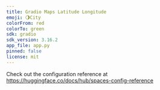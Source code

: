 ```yaml
---
title: Gradio Maps Latitude Longitude
emoji: 🌖City
colorFrom: red
colorTo: green
sdk: gradio
sdk_version: 3.16.2
app_file: app.py
pinned: false
license: mit
---
```


Check out the configuration reference at https://huggingface.co/docs/hub/spaces-config-reference
